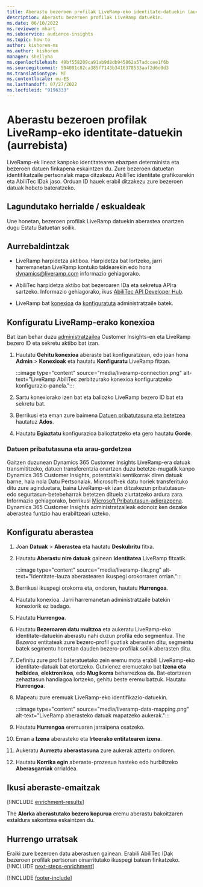 ```yaml
---
title: Aberastu bezeroen profilak LiveRamp-eko identitate-datuekin (aurrebista)
description: Aberastu bezeroen profilak LiveRamp datuekin.
ms.date: 06/10/2022
ms.reviewer: mhart
ms.subservice: audience-insights
ms.topic: how-to
author: kishorem-ms
ms.author: kishorem
manager: shellyha
ms.openlocfilehash: 49bf558209ca91ab9d8db945862a57adccee1f6b
ms.sourcegitcommit: 594081c82ca385f7143b3416378533aaf2d6d0d3
ms.translationtype: MT
ms.contentlocale: eu-ES
ms.lasthandoff: 07/27/2022
ms.locfileid: "9196333"
---
```

# <a name="enrich-customer-profiles-with-identity-data-from-liveramp-preview"></a>Aberastu bezeroen profilak LiveRamp-eko identitate-datuekin (aurrebista)

LiveRamp-ek lineaz kanpoko identitatearen ebazpen determinista eta bezeroen datuen finkapena eskaintzen du. Zure bezeroen datuetan identifikatzaile pertsonalak mapa ditzakezu AbiliTec identitate grafikoarekin eta AbiliTec IDak jaso. Orduan ID hauek erabil ditzakezu zure bezeroen datuak hobeto bateratzeko.

## <a name="supported-countriesregions"></a>Lagundutako herrialde / eskualdeak

Une honetan, bezeroen profilak LiveRamp datuekin aberastea onartzen dugu Estatu Batuetan soilik.

## <a name="prerequisites"></a>Aurrebaldintzak

- LiveRamp harpidetza aktiboa. Harpidetza bat lortzeko, jarri harremanetan LiveRamp kontuko taldearekin edo hona [dynamics@liveramp.com](mailto:dynamics@liveramp.com) informazio gehiagorako.

- AbiliTec harpidetza aktibo bat bezeroaren IDa eta sekretua APIra sartzeko. Informazio gehiagorako, ikus [AbiliTec API Developer Hub](https://developers.liveramp.com/abilitec-api/).

- LiveRamp bat [konexioa](connections.md) da [konfiguratuta](#configure-the-connection-for-liveramp) administratzaile batek.

## <a name="configure-the-connection-for-liveramp"></a>Konfiguratu LiveRamp-erako konexioa

Bat izan behar duzu [administratzailea](permissions.md#admin) Customer Insights-en eta LiveRamp bezero ID eta sekretu aktibo bat izan.

1. Hautatu **Gehitu konexioa** aberaste bat konfiguratzean, edo joan hona **Admin** > **Konexioak** eta hautatu **Konfiguratu** LiveRamp fitxan.

   :::image type="content" source="media/liveramp-connection.png" alt-text="LiveRamp AbiliTec zerbitzurako konexioa konfiguratzeko konfigurazio-panela.":::

1. Sartu konexiorako izen bat eta baliozko LiveRamp bezero ID bat eta sekretu bat.

1. Berrikusi eta eman zure baimena [Datuen pribatutasuna eta betetzea](#data-privacy-and-compliance) hautatuz **Ados**.

1. Hautatu **Egiaztatu** konfigurazioa balioztatzeko eta gero hautatu **Gorde**.

### <a name="data-privacy-and-compliance"></a>Datuen pribatutasuna eta arau-gordetzea

Gaitzen duzunean Dynamics 365 Customer Insights LiveRamp-era datuak transmititzeko, datuen transferentzia onartzen duzu betetze-mugatik kanpo Dynamics 365 Customer Insights, potentzialki sentikorrak diren datuak barne, hala nola Datu Pertsonalak. Microsoft-ek datu horiek transferituko ditu zure aginduetara, baina LiveRamp-ek izan ditzakezun pribatutasun- edo segurtasun-betebeharrak betetzen dituela ziurtatzeko ardura zara. Informazio gehiagorako, berrikusi [Microsoft Pribatutasun-adierazpena](https://go.microsoft.com/fwlink/?linkid=396732). Dynamics 365 Customer Insights administratzaileak edonoiz ken dezake aberastea funtzio hau erabiltzeari uzteko.

## <a name="configure-the-enrichment"></a>Konfiguratu aberastea

1. Joan **Datuak** > **Aberastea** eta hautatu **Deskubritu** fitxa.

1. Hautatu **Aberastu nire datuak** gainean **Identitatea** LiveRamp fitxatik.

   :::image type="content" source="media/liveramp-tile.png" alt-text="Identitate-lauza aberastearen ikuspegi orokorraren orrian.":::

1. Berrikusi ikuspegi orokorra eta, ondoren, hautatu **Hurrengoa**.

1. Hautatu konexioa. Jarri harremanetan administratzaile batekin konexiorik ez badago.

1. Hautatu **Hurrengoa**.

1. Hautatu **Bezeroaren datu multzoa** eta aukeratu LiveRamp-eko identitate-datuekin aberastu nahi duzun profila edo segmentua. The *Bezeroa* entitateak zure bezero-profil guztiak aberasten ditu, segmentu batek segmentu horretan dauden bezero-profilak soilik aberasten ditu.

1. Definitu zure profil bateratuetako zein eremu mota erabili LiveRamp-eko identitate-datuak bat etortzeko. Gutxienez eremuetako bat **Izena eta helbidea**, **elektronikoa**, edo **Mugikorra** beharrezkoa da. Bat-etortzeen zehaztasun handiagoa lortzeko, gehitu beste eremu batzuk. Hautatu **Hurrengoa**.

1. Mapeatu zure eremuak LiveRamp-eko identifikazio-datuekin.

   :::image type="content" source="media/liveramp-data-mapping.png" alt-text="LiveRamp aberasteko datuak mapatzeko aukerak.":::

1. Hautatu **Hurrengoa** eremuaren jarraipena osatzeko.

1. Eman a **Izena** aberasteko eta **Irteerako entitatearen izena**.

1. Aukeratu **Aurreztu aberastasuna** zure aukerak aztertu ondoren.

1. Hautatu **Korrika egin** aberaste-prozesua hasteko edo hurbiltzeko **Aberasgarriak** orrialdea.

## <a name="view-enrichment-results"></a>Ikusi aberaste-emaitzak

[!INCLUDE [enrichment-results](includes/enrichment-results.md)]

The **Alorka aberastutako bezero kopurua** eremu aberastu bakoitzaren estaldura sakontzea eskaintzen du.

## <a name="next-steps"></a>Hurrengo urratsak

Eraiki zure bezeroen datu aberastuen gainean. Erabili AbiliTec IDak bezeroen profilak pertsonan oinarritutako ikuspegi batean finkatzeko.
[!INCLUDE [next-steps-enrichment](includes/next-steps-enrichment.md)]

[!INCLUDE [footer-include](includes/footer-banner.md)]
